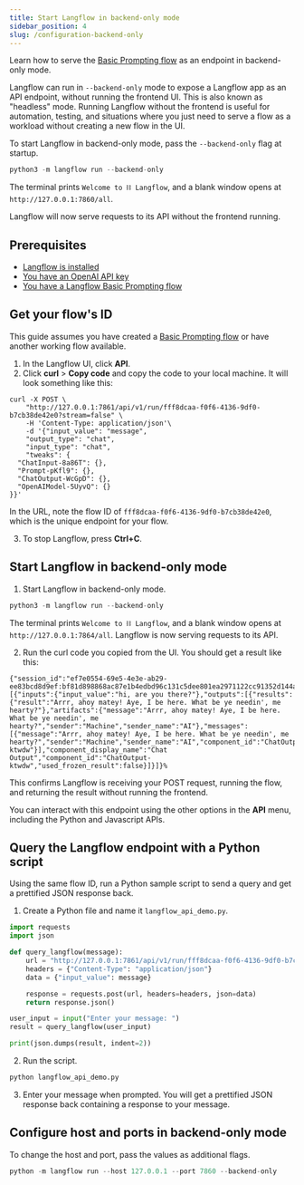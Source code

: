 ```yaml
---
title: Start Langflow in backend-only mode
sidebar_position: 4
slug: /configuration-backend-only
---
```


Learn how to serve the [Basic Prompting flow](/starter-projects-basic-prompting) as an endpoint in backend-only mode.

Langflow can run in `--backend-only` mode to expose a Langflow app as an API endpoint, without running the frontend UI.
This is also known as "headless" mode. Running Langflow without the frontend is useful for automation, testing, and situations where you just need to serve a flow as a workload without creating a new flow in the UI.

To start Langflow in backend-only mode, pass the `--backend-only` flag at startup.

```python
python3 -m langflow run --backend-only
```

The terminal prints `Welcome to ⛓ Langflow`, and a blank window opens at `http://127.0.0.1:7860/all`.

Langflow will now serve requests to its API without the frontend running.

## Prerequisites

- [Langflow is installed](/getting-started-installation)
- [You have an OpenAI API key](https://platform.openai.com/)
- [You have a Langflow Basic Prompting flow](/starter-projects-basic-prompting)

## Get your flow's ID

This guide assumes you have created a [Basic Prompting flow](/starter-projects-basic-prompting) or have another working flow available.

1. In the Langflow UI, click **API**.
2. Click **curl** &gt; **Copy code** and copy the code to your local machine.
It will look something like this:

```text
curl -X POST \
    "http://127.0.0.1:7861/api/v1/run/fff8dcaa-f0f6-4136-9df0-b7cb38de42e0?stream=false" \
    -H 'Content-Type: application/json'\
    -d '{"input_value": "message",
    "output_type": "chat",
    "input_type": "chat",
    "tweaks": {
  "ChatInput-8a86T": {},
  "Prompt-pKfl9": {},
  "ChatOutput-WcGpD": {},
  "OpenAIModel-5UyvQ": {}
}}'
```

In the URL, note the flow ID of `fff8dcaa-f0f6-4136-9df0-b7cb38de42e0`, which is the unique endpoint for your flow.

3. To stop Langflow, press **Ctrl+C**.

## Start Langflow in backend-only mode

1. Start Langflow in backend-only mode.

```python
python3 -m langflow run --backend-only
```

The terminal prints `Welcome to ⛓ Langflow`, and a blank window opens at `http://127.0.0.1:7864/all`.
Langflow is now serving requests to its API.

2. Run the curl code you copied from the UI.
You should get a result like this:

```shell
{"session_id":"ef7e0554-69e5-4e3e-ab29-ee83bcd8d9ef:bf81d898868ac87e1b4edbd96c131c5dee801ea2971122cc91352d144a45b880","outputs":[{"inputs":{"input_value":"hi, are you there?"},"outputs":[{"results":{"result":"Arrr, ahoy matey! Aye, I be here. What be ye needin', me hearty?"},"artifacts":{"message":"Arrr, ahoy matey! Aye, I be here. What be ye needin', me hearty?","sender":"Machine","sender_name":"AI"},"messages":[{"message":"Arrr, ahoy matey! Aye, I be here. What be ye needin', me hearty?","sender":"Machine","sender_name":"AI","component_id":"ChatOutput-ktwdw"}],"component_display_name":"Chat Output","component_id":"ChatOutput-ktwdw","used_frozen_result":false}]}]}%
```

This confirms Langflow is receiving your POST request, running the flow, and returning the result without running the frontend.

You can interact with this endpoint using the other options in the **API** menu, including the Python and Javascript APIs.

## Query the Langflow endpoint with a Python script

Using the same flow ID, run a Python sample script to send a query and get a prettified JSON response back.

1. Create a Python file and name it `langflow_api_demo.py`.

```python
import requests
import json

def query_langflow(message):
    url = "http://127.0.0.1:7861/api/v1/run/fff8dcaa-f0f6-4136-9df0-b7cb38de42e0"
    headers = {"Content-Type": "application/json"}
    data = {"input_value": message}

    response = requests.post(url, headers=headers, json=data)
    return response.json()

user_input = input("Enter your message: ")
result = query_langflow(user_input)

print(json.dumps(result, indent=2))
```
2. Run the script.

```python
python langflow_api_demo.py
```

3. Enter your message when prompted.
You will get a prettified JSON response back containing a response to your message.

## Configure host and ports in backend-only mode

To change the host and port, pass the values as additional flags.

```python
python -m langflow run --host 127.0.0.1 --port 7860 --backend-only
```





